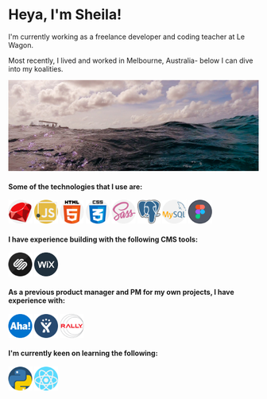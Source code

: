 <h1 class="text-center"> Heya, I'm Sheila! </h1>

 
<p>I'm currently working as a freelance developer and coding teacher at Le Wagon.</p>

<p>Most recently, I lived and worked in Melbourne, Australia- below I can dive into my koalities.</p>

<img src="images/dive.jpg">

<h4>Some of the technologies that I use are: </h4>
<p float="left">
 <img src="images/ruby.png" height="48px">     <img src="images/javascript.png" height="48px">     <img src="images/html-5.png" height="48px">     <img src="images/css.png" height="48px">     <img src="images/sass.png" height="48px">     <img src="images/postgres.png" height="48px">     <img src="images/mysql.png" height="48px">     <img src="images/figma.png" height="48px">     
 </p>

<h4>I have experience building with the following CMS tools: </h4>
<p float="left">
 <img src="images/squarespace.png" height="48px">     <img src="images/wix.png" height="48px">
</p>

<h4>As a previous product manager and PM for my own projects, I have experience with: </h4>
<p float="left">
 <img src="images/aha.png" height="48px">     <img src="images/jira.png" height="48px">     <img src="images/rally.png" height="48px">
</p>

<h4>I'm currently keen on learning the following: </h4>
<p float="left">
 <img src="images/python.png" height="48px">     <img src="images/react.png" height="48px">
</p>


<!--
**sheesh19/sheesh19** is a ✨ _special_ ✨ repository because its `README.md` (this file) appears on your GitHub profile.

Here are some ideas to get you started:

- 🔭 I’m currently working on ...
- 🌱 I’m currently learning ...
- 👯 I’m looking to collaborate on ...
- 🤔 I’m looking for help with ...
- 💬 Ask me about ...
- 📫 How to reach me: ...
- 😄 Pronouns: ...
- ⚡ Fun fact: ...
-->
